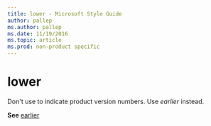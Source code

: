 ```yaml
---
title: lower - Microsoft Style Guide
author: pallep
ms.author: pallep
ms.date: 11/19/2016
ms.topic: article
ms.prod: non-product specific
---
```


# lower

Don't use to indicate product version numbers. Use *earlier* instead.

**See** [earlier](/style-guide/a-z-word-list-term-collections/e/earlier)
